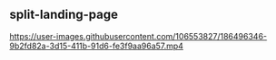 ## split-landing-page

https://user-images.githubusercontent.com/106553827/186496346-9b2fd82a-3d15-411b-91d6-fe3f9aa96a57.mp4

